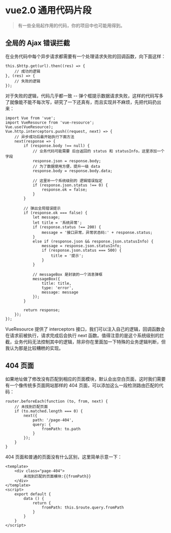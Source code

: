 # vue2.0 通用代码片段

> 有一些全局起作用的代码，你的项目中也可能用得到。

## 全局的 Ajax 错误拦截

在业务代码中每个异步请求都需要有一个处理请求失败的回调函数，向下面这样：

    this.$http.get(url).then((res) => {
        // 成功的逻辑
    }, (res) => {
        // 失败的逻辑
    });

对于失败的逻辑，代码几乎都一致 -- 弹个框提示数据请求失败，这样的代码写多了就像能不能不每次写，研究了一下还真有，而且实现并不麻烦，先把代码扔出来：

    import Vue from 'vue';
    import VueResource from 'vue-resource';
    Vue.use(VueResource);
    Vue.http.interceptors.push((request, next) => {
        // 异步成功后最开始执行下面方法
        next(response => {
            if (response.body !== null) {
                // 业务代码可能需要 后台返回的 status 和 statusInfo，这里添加一个字段
                response.json = response.body;
                // 为了数据使用方便，提升一级 data
                response.body = response.body.data;

                // 这里补一个系统级别的 逻辑错误指定
                if (response.json.status !== 0) {
                    response.ok = false;
                }
            }

            // 弹出全局错误提示
            if (response.ok === false) {
                let message;
                let title = '系统异常';
                if (response.status !== 200) {
                    message = '接口异常，异常状态码:' + response.status;
                }
                else if (response.json && response.json.statusInfo) {
                    message = response.json.statusInfo;
                    if (response.json.status === 500) {
                        title = '提示';
                    }
                }

                // messageBox 是封装的一个消息弹框
                messageBox({
                    title: title,
                    type: 'error',
                    message: message
                });
            }

            return response;
        });
    });

VueResource 提供了 interceptors 接口，我们可以注入自己的逻辑，回调函数会在请求前被执行，请求完成后会执行 next 函数。值得注意的是这个系统级别的拦截，业务代码无法控制其中的逻辑，除非你在里面加一下特殊的业务逻辑判断，但我认为那是比较糟糕的实现。

## 404 页面

如果地址做了修改没有匹配到相应的页面模块，默认会出空白页面，这时我们需要有一个像传统多页面网站那样的 404 页面，可以添加这么一段检测路由匹配的代码：

    router.beforeEach(function (to, from, next) {
        // 未找到匹配页面
        if (to.matched.length === 0) {
            next({
                path: '/page-404',
                query: {
                    fromPath: to.path
                }
            });
        }
    }

404 页面和普通的页面没有什么区别，这里简单示意一下：

    <template>
        <div class="page-404">
            未找到匹配的页面模块:{{fromPath}}
        </div>
    </template>
    <script>
        export default {
            data () {
                return {
                    fromPath: this.$route.query.fromPath
                }
            }
        }
    </script>
